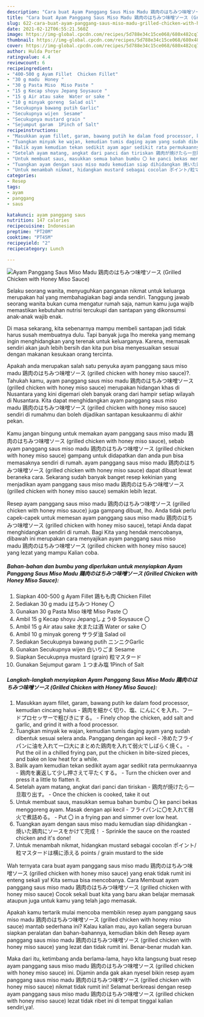 ```yaml
---
description: "Cara buat Ayam Panggang Saus Miso Madu 鶏肉のはちみつ味噌ソース (Grilled Chicken with Honey Miso Sauce) yang enak Untuk Jualan"
title: "Cara buat Ayam Panggang Saus Miso Madu 鶏肉のはちみつ味噌ソース (Grilled Chicken with Honey Miso Sauce) yang enak Untuk Jualan"
slug: 622-cara-buat-ayam-panggang-saus-miso-madu-grilled-chicken-with-honey-miso-sauce-yang-enak-untuk-jualan
date: 2021-02-12T06:55:21.560Z
image: https://img-global.cpcdn.com/recipes/5d788e34c15ce068/680x482cq70/ayam-panggang-saus-miso-madu-鶏肉のはちみつ味噌ソース-grilled-chicken-with-honey-miso-sauce-foto-resep-utama.jpg
thumbnail: https://img-global.cpcdn.com/recipes/5d788e34c15ce068/680x482cq70/ayam-panggang-saus-miso-madu-鶏肉のはちみつ味噌ソース-grilled-chicken-with-honey-miso-sauce-foto-resep-utama.jpg
cover: https://img-global.cpcdn.com/recipes/5d788e34c15ce068/680x482cq70/ayam-panggang-saus-miso-madu-鶏肉のはちみつ味噌ソース-grilled-chicken-with-honey-miso-sauce-foto-resep-utama.jpg
author: Hulda Porter
ratingvalue: 4.4
reviewcount: 6
recipeingredient:
- "400-500 g Ayam Fillet  Chicken Fillet"
- "30 g madu  Honey "
- "30 g Pasta Miso  Miso Paste "
- "15 g Kecap shoyu Jepang Soysauce "
- "15 g Air atau sake  Water or sake "
- "10 g minyak goreng  Salad oil"
- "Secukupnya bawang putih Garlic"
- "Secukupnya wijen  Sesame"
- "Secukupnya mustard grain "
- "Sejumput garam  1Pinch of Salt"
recipeinstructions:
- "Masukkan ayam fillet, garam, bawang putih ke dalam food processor, kemudian cincang halus 鶏肉を細かく切り、塩、にんにくを入れ、フードプロセッサーで粗びきにする。 Finely chop the chicken, add salt and garlic, and grind it with a food processor."
- "Tuangkan minyak ke wajan, kemudian tumis daging ayam yang sudah dibentuk sesuai selera anda. Panggang dengan api kecil 冷めたフライパンに油を入れて一口大にまとめた鶏肉を入れて弱火でしばらく焼く。 Put the oil in a chilled frying pan, put the chicken in bite-sized pieces, and bake on low heat for a while."
- "Balik ayam kemudian tekan sedikit ayam agar sedikit rata permukaannya 鶏肉を裏返して少し押さえて平たくする。 Turn the chicken over and press it a little to flatten it."
- "Setelah ayam matang, angkat dari panci dan tiriskan 鶏肉が焼けたら一旦取り出す。 Once the chicken is cooked, take it out"
- "Untuk membuat saus, masukkan semua bahan bumbu 〇 ke panci bekas menggoreng ayam. Masak dengan api kecil フライパンに〇を入れて弱火で煮詰める。 Put 〇 in a frying pan and simmer over low heat."
- "Tuangkan ayam dengan saus miso madu kemudian siap dihidangkan 焼いた鶏肉にソースをかけて完成！ Sprinkle the sauce on the roasted chicken and it&#39;s done!"
- "Untuk menambah nikmat, hidangkan mustard sebagai cocolan ポイント/粒マスタードは横に添える points / grain mustard to the side"
categories:
- Resep
tags:
- ayam
- panggang
- saus

katakunci: ayam panggang saus 
nutrition: 147 calories
recipecuisine: Indonesian
preptime: "PT20M"
cooktime: "PT45M"
recipeyield: "2"
recipecategory: Lunch

---
```



![Ayam Panggang Saus Miso Madu 鶏肉のはちみつ味噌ソース (Grilled Chicken with Honey Miso Sauce)](https://img-global.cpcdn.com/recipes/5d788e34c15ce068/680x482cq70/ayam-panggang-saus-miso-madu-鶏肉のはちみつ味噌ソース-grilled-chicken-with-honey-miso-sauce-foto-resep-utama.jpg)

Selaku seorang wanita, menyuguhkan panganan nikmat untuk keluarga merupakan hal yang membahagiakan bagi anda sendiri. Tanggung jawab seorang  wanita bukan cuma mengatur rumah saja, namun kamu juga wajib memastikan kebutuhan nutrisi tercukupi dan santapan yang dikonsumsi anak-anak wajib enak.

Di masa  sekarang, kita sebenarnya mampu membeli santapan jadi tidak harus susah membuatnya dulu. Tapi banyak juga lho mereka yang memang ingin menghidangkan yang terenak untuk keluarganya. Karena, memasak sendiri akan jauh lebih bersih dan kita pun bisa menyesuaikan sesuai dengan makanan kesukaan orang tercinta. 



Apakah anda merupakan salah satu penyuka ayam panggang saus miso madu 鶏肉のはちみつ味噌ソース (grilled chicken with honey miso sauce)?. Tahukah kamu, ayam panggang saus miso madu 鶏肉のはちみつ味噌ソース (grilled chicken with honey miso sauce) merupakan hidangan khas di Nusantara yang kini digemari oleh banyak orang dari hampir setiap wilayah di Nusantara. Kita dapat menghidangkan ayam panggang saus miso madu 鶏肉のはちみつ味噌ソース (grilled chicken with honey miso sauce) sendiri di rumahmu dan boleh dijadikan santapan kesukaanmu di akhir pekan.

Kamu jangan bingung untuk memakan ayam panggang saus miso madu 鶏肉のはちみつ味噌ソース (grilled chicken with honey miso sauce), sebab ayam panggang saus miso madu 鶏肉のはちみつ味噌ソース (grilled chicken with honey miso sauce) gampang untuk didapatkan dan anda pun bisa memasaknya sendiri di rumah. ayam panggang saus miso madu 鶏肉のはちみつ味噌ソース (grilled chicken with honey miso sauce) dapat dibuat lewat beraneka cara. Sekarang sudah banyak banget resep kekinian yang menjadikan ayam panggang saus miso madu 鶏肉のはちみつ味噌ソース (grilled chicken with honey miso sauce) semakin lebih lezat.

Resep ayam panggang saus miso madu 鶏肉のはちみつ味噌ソース (grilled chicken with honey miso sauce) juga gampang dibuat, lho. Anda tidak perlu capek-capek untuk memesan ayam panggang saus miso madu 鶏肉のはちみつ味噌ソース (grilled chicken with honey miso sauce), tetapi Anda dapat menghidangkan sendiri di rumah. Bagi Kita yang hendak mencobanya, dibawah ini merupakan cara menyajikan ayam panggang saus miso madu 鶏肉のはちみつ味噌ソース (grilled chicken with honey miso sauce) yang lezat yang mampu Kalian coba.

<!--inarticleads1-->

##### Bahan-bahan dan bumbu yang diperlukan untuk menyiapkan Ayam Panggang Saus Miso Madu 鶏肉のはちみつ味噌ソース (Grilled Chicken with Honey Miso Sauce):

1. Siapkan 400-500 g Ayam Fillet 鶏もも肉 Chicken Fillet
1. Sediakan 30 g madu はちみつ Honey 〇
1. Gunakan 30 g Pasta Miso 味噌 Miso Paste 〇
1. Ambil 15 g Kecap shoyu Jepangしょうゆ Soysauce 〇
1. Ambil 15 g Air atau sake 水または酒 Water or sake 〇
1. Ambil 10 g minyak goreng サラダ油 Salad oil
1. Sediakan Secukupnya bawang putih ニンニクGarlic
1. Gunakan Secukupnya wijen 白いりごま Sesame
1. Siapkan Secukupnya mustard (grain) 粒マスタード
1. Gunakan Sejumput garam １つまみ塩 1Pinch of Salt




<!--inarticleads2-->

##### Langkah-langkah menyiapkan Ayam Panggang Saus Miso Madu 鶏肉のはちみつ味噌ソース (Grilled Chicken with Honey Miso Sauce):

1. Masukkan ayam fillet, garam, bawang putih ke dalam food processor, kemudian cincang halus - 鶏肉を細かく切り、塩、にんにくを入れ、フードプロセッサーで粗びきにする。 - Finely chop the chicken, add salt and garlic, and grind it with a food processor.
1. Tuangkan minyak ke wajan, kemudian tumis daging ayam yang sudah dibentuk sesuai selera anda. Panggang dengan api kecil - 冷めたフライパンに油を入れて一口大にまとめた鶏肉を入れて弱火でしばらく焼く。 - Put the oil in a chilled frying pan, put the chicken in bite-sized pieces, and bake on low heat for a while.
1. Balik ayam kemudian tekan sedikit ayam agar sedikit rata permukaannya - 鶏肉を裏返して少し押さえて平たくする。 - Turn the chicken over and press it a little to flatten it.
1. Setelah ayam matang, angkat dari panci dan tiriskan - 鶏肉が焼けたら一旦取り出す。 - Once the chicken is cooked, take it out
1. Untuk membuat saus, masukkan semua bahan bumbu 〇 ke panci bekas menggoreng ayam. Masak dengan api kecil - フライパンに〇を入れて弱火で煮詰める。 - Put 〇 in a frying pan and simmer over low heat.
1. Tuangkan ayam dengan saus miso madu kemudian siap dihidangkan - 焼いた鶏肉にソースをかけて完成！ - Sprinkle the sauce on the roasted chicken and it&#39;s done!
1. Untuk menambah nikmat, hidangkan mustard sebagai cocolan ポイント/粒マスタードは横に添える points / grain mustard to the side




Wah ternyata cara buat ayam panggang saus miso madu 鶏肉のはちみつ味噌ソース (grilled chicken with honey miso sauce) yang enak tidak rumit ini enteng sekali ya! Kita semua bisa mencobanya. Cara Membuat ayam panggang saus miso madu 鶏肉のはちみつ味噌ソース (grilled chicken with honey miso sauce) Cocok sekali buat kita yang baru akan belajar memasak ataupun juga untuk kamu yang telah jago memasak.

Apakah kamu tertarik mulai mencoba membikin resep ayam panggang saus miso madu 鶏肉のはちみつ味噌ソース (grilled chicken with honey miso sauce) mantab sederhana ini? Kalau kalian mau, ayo kalian segera buruan siapkan peralatan dan bahan-bahannya, kemudian bikin deh Resep ayam panggang saus miso madu 鶏肉のはちみつ味噌ソース (grilled chicken with honey miso sauce) yang lezat dan tidak rumit ini. Benar-benar mudah kan. 

Maka dari itu, ketimbang anda berlama-lama, hayo kita langsung buat resep ayam panggang saus miso madu 鶏肉のはちみつ味噌ソース (grilled chicken with honey miso sauce) ini. Dijamin anda gak akan nyesel bikin resep ayam panggang saus miso madu 鶏肉のはちみつ味噌ソース (grilled chicken with honey miso sauce) nikmat tidak rumit ini! Selamat berkreasi dengan resep ayam panggang saus miso madu 鶏肉のはちみつ味噌ソース (grilled chicken with honey miso sauce) lezat tidak ribet ini di tempat tinggal kalian sendiri,ya!.

